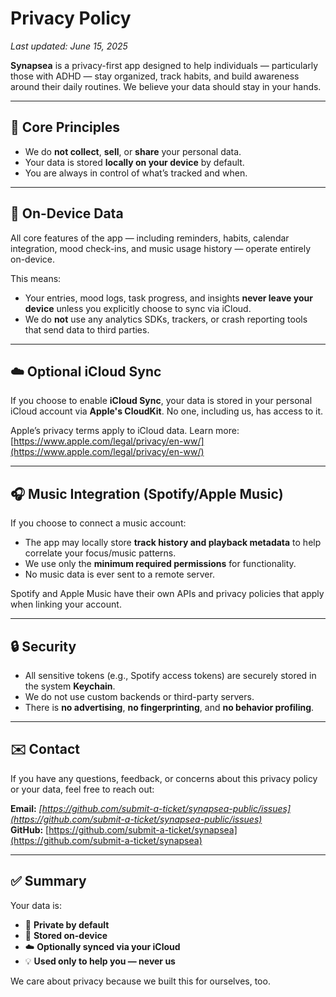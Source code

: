 # Privacy Policy

_Last updated: June 15, 2025_

**Synapsea** is a privacy-first app designed to help individuals — particularly those with ADHD — stay organized, track habits, and build awareness around their daily routines. We believe your data should stay in your hands.

---

## 🔐 Core Principles

- We do **not collect**, **sell**, or **share** your personal data.
- Your data is stored **locally on your device** by default.
- You are always in control of what’s tracked and when.

---

## 📱 On-Device Data

All core features of the app — including reminders, habits, calendar integration, mood check-ins, and music usage history — operate entirely on-device.

This means:

- Your entries, mood logs, task progress, and insights **never leave your device** unless you explicitly choose to sync via iCloud.
- We do **not** use any analytics SDKs, trackers, or crash reporting tools that send data to third parties.

---

## ☁️ Optional iCloud Sync

If you choose to enable **iCloud Sync**, your data is stored in your personal iCloud account via **Apple's CloudKit**. No one, including us, has access to it.

Apple’s privacy terms apply to iCloud data. Learn more: [https://www.apple.com/legal/privacy/en-ww/](https://www.apple.com/legal/privacy/en-ww/)

---

## 🎧 Music Integration (Spotify/Apple Music)

If you choose to connect a music account:

- The app may locally store **track history and playback metadata** to help correlate your focus/music patterns.
- We use only the **minimum required permissions** for functionality.
- No music data is ever sent to a remote server.

Spotify and Apple Music have their own APIs and privacy policies that apply when linking your account.

---

## 🔒 Security

- All sensitive tokens (e.g., Spotify access tokens) are securely stored in the system **Keychain**.
- We do not use custom backends or third-party servers.
- There is **no advertising**, **no fingerprinting**, and **no behavior profiling**.

---

## ✉️ Contact

If you have any questions, feedback, or concerns about this privacy policy or your data, feel free to reach out:

**Email:** _[https://github.com/submit-a-ticket/synapsea-public/issues](https://github.com/submit-a-ticket/synapsea-public/issues)_  
**GitHub:** [https://github.com/submit-a-ticket/synapsea](https://github.com/submit-a-ticket/synapsea)

---

## ✅ Summary

Your data is:
- 🔐 **Private by default**
- 📱 **Stored on-device**
- ☁️ **Optionally synced via your iCloud**
- 💡 **Used only to help you — never us**

We care about privacy because we built this for ourselves, too.


